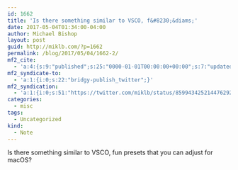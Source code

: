 ```yaml
---
id: 1662
title: 'Is there something similar to VSCO, f&#8230;&diams;'
date: 2017-05-04T01:34:00-04:00
author: Michael Bishop
layout: post
guid: http://miklb.com/?p=1662
permalink: /blog/2017/05/04/1662-2/
mf2_cite:
  - 'a:4:{s:9:"published";s:25:"0000-01-01T00:00:00+00:00";s:7:"updated";s:25:"0000-01-01T00:00:00+00:00";s:8:"category";a:1:{i:0;s:0:"";}s:6:"author";a:0:{}}'
mf2_syndicate-to:
  - 'a:1:{i:0;s:22:"bridgy-publish_twitter";}'
mf2_syndication:
  - 'a:1:{i:0;s:51:"https://twitter.com/miklb/status/859943425214476292";}'
categories:
  - misc
tags:
  - Uncategorized
kind:
  - Note
---
```

Is there something similar to VSCO, fun presets that you can adjust for macOS?
